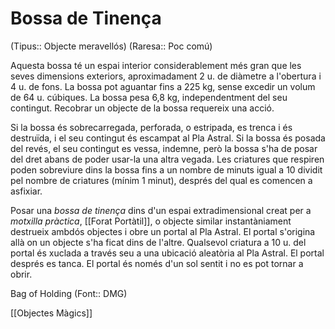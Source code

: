 # Bossa de Tinença

(Tipus:: Objecte meravellós) (Raresa:: Poc comú)

Aquesta bossa té un espai interior considerablement més gran que les seves dimensions exteriors, aproximadament 2 u. de diàmetre a l'obertura i 4 u. de fons. La bossa pot aguantar fins a 225 kg, sense excedir un volum de 64 u. cúbiques. La bossa pesa 6,8 kg, independentment del seu contingut. Recobrar un objecte de la bossa requereix una acció.

Si la bossa és sobrecarregada, perforada, o estripada, es trenca i és destruïda, i el seu contingut és escampat al Pla Astral. Si la bossa és posada del revés, el seu contingut es vessa, indemne, però la bossa s'ha de posar del dret abans de poder usar-la una altra vegada. Les criatures que respiren poden sobreviure dins la bossa fins a un nombre de minuts igual a 10 dividit pel nombre de criatures (mínim 1 minut), després del qual es comencen a asfixiar.

Posar una *bossa de tinença* dins d'un espai extradimensional creat per a *motxilla pràctica*, [[Forat Portàtil]], o objecte similar instantàniament destrueix ambdós objectes i obre un portal al Pla Astral. El portal s'origina allà on un objecte s'ha ficat dins de l'altre. Qualsevol criatura a 10 u. del portal és xuclada a través seu a una ubicació aleatòria al Pla Astral. El portal després es tanca. El portal és només d'un sol sentit i no es pot tornar a obrir.

Bag of Holding (Font:: DMG)

[[Objectes Màgics]]